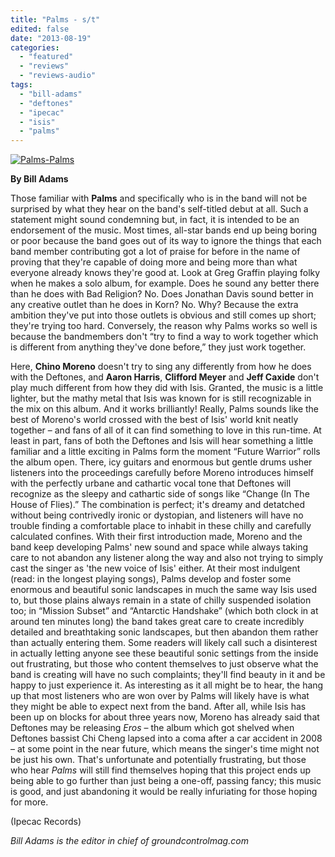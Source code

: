 ```yaml
---
title: "Palms - s/t"
edited: false
date: "2013-08-19"
categories:
  - "featured"
  - "reviews"
  - "reviews-audio"
tags:
  - "bill-adams"
  - "deftones"
  - "ipecac"
  - "isis"
  - "palms"
---
```


[![Palms-Palms](http://www.hellbound.ca/wp-content/uploads/2013/08/Palms-Palms.jpg)](http://www.hellbound.ca/wp-content/uploads/2013/08/Palms-Palms.jpg)

**By Bill Adams**

Those familiar with **Palms** and specifically who is in the band will not be surprised by what they hear on the band's self-titled debut at all. Such a statement might sound condemning but, in fact, it is intended to be an endorsement of the music. Most times, all-star bands end up being boring or poor because the band goes out of its way to ignore the things that each band member contributing got a lot of praise for before in the name of proving that they're capable of doing more and being more than what everyone already knows they're good at. Look at Greg Graffin playing folky when he makes a solo album, for example. Does he sound any better there than he does with Bad Religion? No. Does Jonathan Davis sound better in any creative outlet than he does in Korn? No. Why? Because the extra ambition they've put into those outlets is obvious and still comes up short; they're trying too hard. Conversely, the reason why Palms works so well is because the bandmembers don't “try to find a way to work together which is different from anything they've done before,” they just work together.

Here, **Chino Moreno** doesn't try to sing any differently from how he does with the Deftones, and **Aaron Harris**, **Clifford Meyer** and **Jeff Caxide** don't play much different from how they did with Isis. Granted, the music is a little lighter, but the mathy metal that Isis was known for is still recognizable in the mix on this album. And it works brilliantly! Really, Palms sounds like the best of Moreno's world crossed with the best of Isis' world knit neatly together – and fans of all of it can find something to love in this run-time. At least in part, fans of both the Deftones and Isis will hear something a little familiar and a little exciting in Palms form the moment “Future Warrior” rolls the album open. There, icy guitars and enormous but gentle drums usher listeners into the proceedings carefully before Moreno introduces himself with the perfectly urbane and cathartic vocal tone that Deftones will recognize as the sleepy and cathartic side of songs like “Change (In The House of Flies).” The combination is perfect; it's dreamy and detatched without being contrivedly ironic or dystopian, and listeners will have no trouble finding a comfortable place to inhabit in these chilly and carefully calculated confines. With their first introduction made, Moreno and the band keep developing Palms' new sound and space while always taking care to not abandon any listener along the way and also not trying to simply cast the singer as 'the new voice of Isis' either. At their most indulgent (read: in the longest playing songs), Palms develop and foster some enormous and beautiful sonic landscapes in much the same way Isis used to, but those plains always remain in a state of chilly suspended isolation too; in “Mission Subset” and “Antarctic Handshake” (which both clock in at around ten minutes long) the band takes great care to create incredibly detailed and breathtaking sonic landscapes, but then abandon them rather than actually entering them. Some readers will likely call such a disinterest in actually letting anyone see these beautiful sonic settings from the inside out frustrating, but those who content themselves to just observe what the band is creating will have no such complaints; they'll find beauty in it and be happy to just experience it. As interesting as it all might be to hear, the hang up that most listeners who are won over by Palms will likely have is what they might be able to expect next from the band. After all, while Isis has been up on blocks for about three years now, Moreno has already said that Deftones may be releasing _Eros_ – the album which got shelved when Deftones bassist Chi Cheng lapsed into a coma after a car accident in 2008 – at some point in the near future, which means the singer's time might not be just his own. That's unfortunate and potentially frustrating, but those who hear _Palms_ will still find themselves hoping that this project ends up being able to go further than just being a one-off, passing fancy; this music is good, and just abandoning it would be really infuriating for those hoping for more.

(Ipecac Records)

_Bill Adams is the editor in chief of groundcontrolmag.com_
